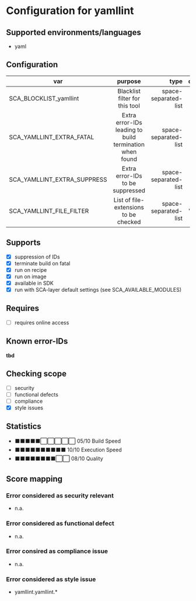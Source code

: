 # Configuration for yamllint

## Supported environments/languages

* yaml

## Configuration

| var | purpose | type | default |
| ------------- |:-------------:| -----:| -----:
| SCA_BLOCKLIST_yamllint | Blacklist filter for this tool | space-separated-list | ""
| SCA_YAMLLINT_EXTRA_FATAL | Extra error-IDs leading to build termination when found | space-separated-list | ""
| SCA_YAMLLINT_EXTRA_SUPPRESS | Extra error-IDs to be suppressed | space-separated-list | ""
| SCA_YAMLLINT_FILE_FILTER | List of file-extensions to be checked | space-separated-list | ".yaml"

## Supports

* [x] suppression of IDs
* [x] terminate build on fatal
* [x] run on recipe
* [x] run on image
* [x] available in SDK
* [x] run with SCA-layer default settings (see SCA_AVAILABLE_MODULES)

## Requires

* [ ] requires online access

## Known error-IDs

__tbd__

## Checking scope

* [ ] security
* [ ] functional defects
* [ ] compliance
* [x] style issues

## Statistics

* ⬛⬛⬛⬛⬛⬜⬜⬜⬜⬜ 05/10 Build Speed
* ⬛⬛⬛⬛⬛⬛⬛⬛⬛⬛ 10/10 Execution Speed
* ⬛⬛⬛⬛⬛⬛⬛⬛⬜⬜ 08/10 Quality

## Score mapping

### Error considered as security relevant

* n.a.

### Error considered as functional defect

* n.a.

### Error consired as compliance issue

* n.a.

### Error considered as style issue

* yamllint.yamllint.*
